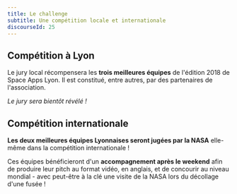 ```yaml
---
title: Le challenge
subtitle: Une compétition locale et internationale
discourseId: 25
---
```


## Compétition à Lyon

Le jury local récompensera les __trois meilleures équipes__ de l'édition 2018 de Space Apps Lyon.
Il est constitué, entre autres, par des partenaires de l'association.

_Le jury sera bientôt révélé !_

## Compétition internationale

__Les deux meilleures équipes Lyonnaises seront jugées par la NASA__ elle-même dans la compétition internationale !

Ces équipes bénéficieront d'un __accompagnement après le weekend__ afin de produire leur pitch au format vidéo, en anglais, et de concourir au niveau mondial - avec peut-être à la clé une visite de la NASA lors du décollage d'une fusée !
